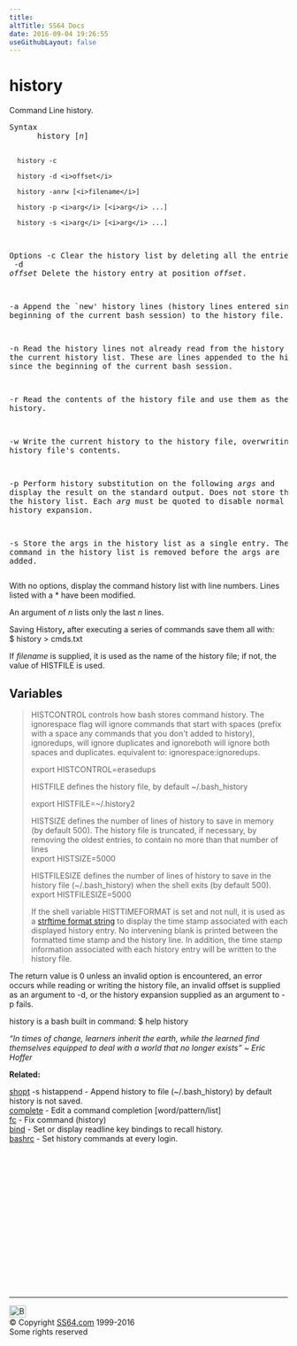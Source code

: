 ```yaml
---
title:
altTitle: SS64 Docs
date: 2016-09-04 19:26:55
useGithubLayout: false
---
```

<!-- #BeginLibraryItem "/Library/head_osx.lbi" --><!-- #EndLibraryItem --><h1>history</h1> 
<p>Command Line history. </p>
<pre>Syntax
      history [<i>n</i>]

      history -c

      history -d <i>offset</i>

      history -anrw [<i>filename</i>]

      history -p <i>arg</i> [<i>arg</i> ...]

      history -s <i>arg</i> [<i>arg</i> ...]

Options
   -c        Clear the history list by deleting all the entries.<br>
   -d <i>offset</i> Delete the history entry at position <i>offset</i>.

   -a        Append the `new' history lines (history lines entered since the beginning of the current
             bash session) to the history file.

   -n        Read  the history lines not already read from the history file into the current history
             list.  These are lines appended to the history file since the beginning of the current
             bash session.

   -r        Read the contents of the history file and use them as the current history.

   -w        Write the current history to the history file, overwriting the history file's contents.

   -p        Perform history substitution on the following <i>args</i> and display the result on the standard
             output.  Does not store the results in the history list.  Each <i>arg</i> must be quoted
             to disable normal history expansion.

   -s        Store the args in the history list as a single entry.  The last command in the history
             list is removed before the args are added.</pre>
<p>With no options, display the command history list with line numbers. Lines listed with a * have been modified. </p>
<p>An argument of <i>n</i> lists only the last <i>n</i> lines.</p>
<p>Saving History<b>,</b> after  executing a series
of commands save them all with:<br>
<span class="code">$ history &gt; cmds.txt</span></p>
<p>If <i>filename</i> is supplied, it is used as
the name of the history file; if not, the value of HISTFILE is used.</p>
<h2>Variables</h2>
<blockquote>
<p>HISTCONTROL controls how bash stores command history.  The <span class="code">ignorespace</span> flag will ignore commands that start with spaces (prefix with a space any commands that you don't added to history), <span class="code">ignoredups</span>, will ignore duplicates and <span class="code">ignoreboth</span> will ignore both spaces and duplicates. equivalent to: <span class="code">ignorespace:ignoredups</span>. </p>
<p class="code">export HISTCONTROL=erasedups</p>
<p>HISTFILE defines the history file, by default <span class="code">~/.bash_history</span></p>
<p><span class="code">export HISTFILE=~/.history2</span><br>
</p>
<p>HISTSIZE defines the number of lines of history to save in memory  (by default 500). The history file is truncated, if necessary, by removing the oldest entries, to contain no       more than that number of lines<br>
<span class="code">export HISTSIZE=5000</span></p>
<p>HISTFILESIZE defines the number of lines of history to save in the history file (<span class="code">~/.bash_history</span>) when the shell exits  (by default 500). <br>
<span class="code">export HISTFILESIZE=5000</span><br>
</p>
<p>If the shell variable HISTTIMEFORMAT is set and not null, it is used as a <a href="syntax-strftime.html">strftime format string</a>  to display the time stamp associated with each displayed history entry. No intervening blank is printed
between the formatted time stamp and the history line. In addition, the time stamp information associated with each history entry will be written to the history file.</p>
</blockquote>
<p> The return value is 0 unless an invalid option is encountered,
an error occurs while reading or writing the history file, an invalid offset is supplied as an argument to -d, or the history expansion supplied as an argument to -p fails.</p>
<p>history is a bash built in command: <span class="code"> $ help history</span></p>
<p class="quote"><i>“In times of change, learners inherit the earth, while the learned find themselves equipped to deal with a world that no longer exists” ~ Eric Hoffer</i></p>
<p><b>Related:</b></p>
<p><span class="code"><a href="shopt.html">shopt</a> -s histappend</span> - Append history to file (<span class="code">~/.bash_history</span>) by default history is not saved.<br>
<a href="complete.html">complete</a> - Edit a command completion [word/pattern/list]<br>
<a href="fc.html">fc</a> - Fix command (history)<br>
<a href="bind.html">bind</a> - Set or display readline key bindings to recall history.<br>
<a href="syntax-bashrc.html">bashrc</a> - Set <span class="code">history</span> commands at every login.</p>
<!-- #BeginLibraryItem "/Library/foot_osx.lbi" --><p>
<!-- OSX300 -->
<ins class="adsbygoogle" style="display:inline-block;width:300px;height:250px" data-ad-client="ca-pub-6140977852749469" data-ad-slot="1823340303"></ins>
<script>
(adsbygoogle = window.adsbygoogle || []).push({});
</script></p>
<hr>
<div id="bl" class="footer"><a href="history.html#"><img src="../images/top.png" width="30" height="22" alt="Back to the Top"></a></div>
<div id="br" class="footer, tagline">© Copyright <a href="../index.html">SS64.com</a> 1999-2016<br>
Some rights reserved</div><!-- #EndLibraryItem -->

